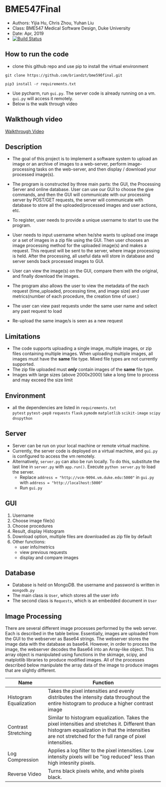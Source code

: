 # BME547Final
- Authors: Yijia Hu, Chris Zhou, Yuhan Liu
- Class: BME547 Medical Software Design, Duke University
- Date: Apr, 2019
- [![Build Status](https://travis-ci.org/NicolasHu11/BME547Final.svg?branch=master)](https://travis-ci.org/NicolasHu11/BME547Final)

## How to run the code
- clone this github repo and use pip to install the virtual environment

`git clone https://github.com/briandzt/bme590final.git`

`pip3 install -r requirements.txt`

- Use pycharm, run  `gui.py`. The server code is already running on a vm. `gui.py` will access it remotely.
- Below is the walk through video

## Walkthough video
[Walkthrough Video](https://youtu.be/XkqojiIgSjs)

## Description
- The goal of this project is to implement a software system to upload an image or an archive of images to a web-server, perform image-processing tasks on the web-server, and then display / download your processed image(s).
- The program is constructed by three main parts: the GUI, the Processing Server and online database. User can use our GUI to choose the give commands, and then the GUI will communicate with our processing server by POST/GET requests, the server will communicate with database to store all the uploaded/processed images and user actions, etc.

- To register, user needs to provide a unique username to start to use the program.
- User needs to input username when he/she wants to  upload one image or a set of images in a zip file using the GUI. Then user chooses an image processing method for the uploaded image(s) and makes a request. This request will be sent to the server, where image processing is held. After the processing, all useful data will store in database and server sends back processed images to GUI.
- User can view the image(s) on the GUI, compare them with the original, and finally download the images.
- The program also allows the user to view the metadata of the each request (time_uploaded, processing time, and image size) and user metrics(number of each procedure, the creation time of user.)
- The user can view past requests under the same user name and select any past request to load
- Re-upload the same image/s is seen as a new request

## Limitations
- The code supports uploading a single image, multiple images, or zip files containing multiple images. When uploading multiple images, all images must have the **same** file type. Mixed file types are not currently supported.
- The zip file uploaded must **_only_** contain images of the **same** file type.
- Images with large sizes (above 2000x2000) take a long time to process and may exceed the size limit

## Environment
- all the dependencies are listed in `requirements.txt`     
`pytest`
`pytest-pep8`
`requests`
`flask`
`pymodm`
`matplotlib`
`scikit-image`
`scipy`
`dnspython`


## Server

- Server can be run on your local machine or remote virtual machine.
- Currently, the server code is deployed on a virtual machine, and `gui.py` is configured to access the vm remotely.
- Alternatively, `server.py` can also be run locally. To do this, substitute the last line in `server.py` with `app.run()`. Execute `python server.py` to load the server.
  - Replace `address = "http://vcm-9094.vm.duke.edu:5000"` in `gui.py` with `address = "http://localhost:5000"`
  - Run `gui.py`

## GUI
1. Username
2. Choose image file(s)
3. Choose procedures
4. Result, display Histogram
5. Download option, multiple files are downloaded as zip file by default
6. Other functions:
    - user info/metrics
    - view previous requests
    - display and compare images

## Database
- Database is held on MongoDB. the username and password is written in `mongodb.py`
- The main class is `User`, which stores all the user info
- The second class is `Requests`, which is an embedded document in `User`



## Image Processing
There are several different image processes performed by the web server. Each is described in the table below. Essentially, images are uploaded from the GUI to the webserver as Base64 strings. The webserver stores the image data with the database as base64. However, in order to process the image, the webserver decodes the Base64 into an Array-like object. This array object is manipulated using functions in the skimage, scipy, and matplotlib libraries to produce modified images. All of the processes described below manipulate the array data of the image to produce images that are slightly different. 

| Name          | Function      |
| ------------- | ------------- |
| Histogram Equalization         | Takes the pixel intensities and evenly distributes the intensity data throughout the entire histogram to produce a higher contrast image |
| Contrast Stretching      | Similar to histogram equalization. Takes the pixel intensities and stretches it. Different than histogram equailzation in that the intensities are not stretched for the full range of pixel intensities. |
| Log Compression | Applies a log filter to the pixel intensities. Low intensity pixels will be "log reduced" less than high intesnity pixels. |
| Reverse Video | Turns black pixels white, and white pixels black. |
